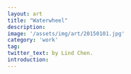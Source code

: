 ```yaml
---
layout: art
title: "Waterwheel"
description: 
image: '/assets/img/art/20150101.jpg'
category: 'work'
tag:
twitter_text: by Lind Chen. 
introduction: 
---
```



